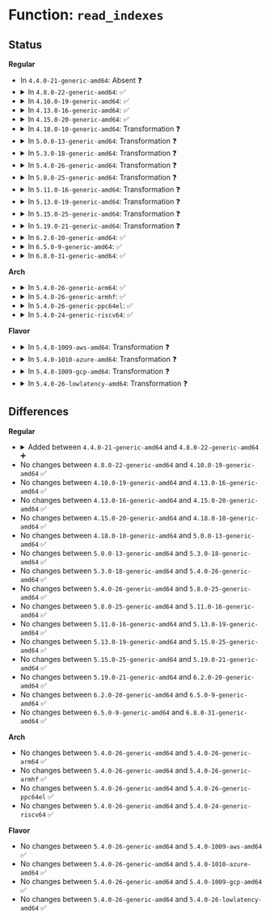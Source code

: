 # Function: <code>read_indexes</code>

## Status
<b>Regular</b>
<ul>
<li>
In <code>4.4.0-21-generic-amd64</code>: Absent ❓
</li>
<li>
<details>
<summary>In <code>4.8.0-22-generic-amd64</code>: ✅</summary>

```c
long long int read_indexes(struct super_block * sb, int n, u64 * start_block, int * offset)
```

```json
{
  "name": "read_indexes",
  "collision_type": "Unique Static",
  "inline_type": "No",
  "funcs": [
    {
      "addr": 18446744071582130800,
      "name": "read_indexes",
      "external": false,
      "loc": "fs/squashfs/file.c:173",
      "file": "fs/squashfs/file.c",
      "inline": "seen, unknown",
      "caller_inline": [],
      "caller_func": [
        "fs/squashfs/file.c:squashfs_readpage",
        "fs/squashfs/file.c:squashfs_readpage"
      ]
    }
  ],
  "symbols": [
    {
      "addr": 18446744071582130800,
      "name": "read_indexes",
      "section": ".text",
      "bind": "STB_LOCAL",
      "size": 256
    }
  ]
}
```
</details>
</li>
<li>
<details>
<summary>In <code>4.10.0-19-generic-amd64</code>: ✅</summary>

```c
long long int read_indexes(struct super_block * sb, int n, u64 * start_block, int * offset)
```

```json
{
  "name": "read_indexes",
  "collision_type": "Unique Static",
  "inline_type": "No",
  "funcs": [
    {
      "addr": 18446744071582220544,
      "name": "read_indexes",
      "external": false,
      "loc": "fs/squashfs/file.c:173",
      "file": "fs/squashfs/file.c",
      "inline": "seen, unknown",
      "caller_inline": [],
      "caller_func": [
        "fs/squashfs/file.c:squashfs_readpage",
        "fs/squashfs/file.c:squashfs_readpage"
      ]
    }
  ],
  "symbols": [
    {
      "addr": 18446744071582220544,
      "name": "read_indexes",
      "section": ".text",
      "bind": "STB_LOCAL",
      "size": 256
    }
  ]
}
```
</details>
</li>
<li>
<details>
<summary>In <code>4.13.0-16-generic-amd64</code>: ✅</summary>

```c
long long int read_indexes(struct super_block * sb, int n, u64 * start_block, int * offset)
```

```json
{
  "name": "read_indexes",
  "collision_type": "Unique Static",
  "inline_type": "No",
  "funcs": [
    {
      "addr": 18446744071582305808,
      "name": "read_indexes",
      "external": false,
      "loc": "fs/squashfs/file.c:173",
      "file": "fs/squashfs/file.c",
      "inline": "seen, unknown",
      "caller_inline": [],
      "caller_func": [
        "fs/squashfs/file.c:squashfs_readpage",
        "fs/squashfs/file.c:squashfs_readpage"
      ]
    }
  ],
  "symbols": [
    {
      "addr": 18446744071582305808,
      "name": "read_indexes",
      "section": ".text",
      "bind": "STB_LOCAL",
      "size": 247
    }
  ]
}
```
</details>
</li>
<li>
<details>
<summary>In <code>4.15.0-20-generic-amd64</code>: ✅</summary>

```c
long long int read_indexes(struct super_block * sb, int n, u64 * start_block, int * offset)
```

```json
{
  "name": "read_indexes",
  "collision_type": "Unique Static",
  "inline_type": "No",
  "funcs": [
    {
      "addr": 18446744071582454928,
      "name": "read_indexes",
      "external": false,
      "loc": "fs/squashfs/file.c:173",
      "file": "fs/squashfs/file.c",
      "inline": "seen, unknown",
      "caller_inline": [],
      "caller_func": [
        "fs/squashfs/file.c:squashfs_readpage",
        "fs/squashfs/file.c:squashfs_readpage"
      ]
    }
  ],
  "symbols": [
    {
      "addr": 18446744071582454928,
      "name": "read_indexes",
      "section": ".text",
      "bind": "STB_LOCAL",
      "size": 247
    }
  ]
}
```
</details>
</li>
<li>
<details>
<summary>In <code>4.18.0-10-generic-amd64</code>: Transformation ❓</summary>

```c
long long int read_indexes(struct super_block * sb, int n, u64 * start_block, int * offset)
```

```json
{
  "name": "read_indexes",
  "collision_type": "Unique Static",
  "inline_type": "No",
  "funcs": [
    {
      "addr": 0,
      "name": "read_indexes",
      "external": false,
      "loc": "fs/squashfs/file.c:173",
      "file": "fs/squashfs/file.c",
      "inline": "seen, unknown",
      "caller_inline": [],
      "caller_func": [
        "fs/squashfs/file.c:squashfs_readpage",
        "fs/squashfs/file.c:squashfs_readpage"
      ]
    }
  ],
  "symbols": [
    {
      "addr": 18446744071582645584,
      "name": "read_indexes",
      "section": ".text",
      "bind": "STB_LOCAL",
      "size": 238
    },
    {
      "addr": 18446744071582648523,
      "name": "read_indexes.cold.11",
      "section": ".text",
      "bind": "STB_LOCAL",
      "size": 59
    }
  ]
}
```
</details>
</li>
<li>
<details>
<summary>In <code>5.0.0-13-generic-amd64</code>: Transformation ❓</summary>

```c
long long int read_indexes(struct super_block * sb, int n, u64 * start_block, int * offset)
```

```json
{
  "name": "read_indexes",
  "collision_type": "Unique Static",
  "inline_type": "No",
  "funcs": [
    {
      "addr": 0,
      "name": "read_indexes",
      "external": false,
      "loc": "fs/squashfs/file.c:173",
      "file": "fs/squashfs/file.c",
      "inline": "seen, unknown",
      "caller_inline": [],
      "caller_func": [
        "fs/squashfs/file.c:squashfs_readpage",
        "fs/squashfs/file.c:squashfs_readpage"
      ]
    }
  ],
  "symbols": [
    {
      "addr": 18446744071582747360,
      "name": "read_indexes",
      "section": ".text",
      "bind": "STB_LOCAL",
      "size": 238
    },
    {
      "addr": 18446744071582750285,
      "name": "read_indexes.cold.11",
      "section": ".text",
      "bind": "STB_LOCAL",
      "size": 59
    }
  ]
}
```
</details>
</li>
<li>
<details>
<summary>In <code>5.3.0-18-generic-amd64</code>: Transformation ❓</summary>

```c
long long int read_indexes(struct super_block * sb, int n, u64 * start_block, int * offset)
```

```json
{
  "name": "read_indexes",
  "collision_type": "Unique Static",
  "inline_type": "No",
  "funcs": [
    {
      "addr": 0,
      "name": "read_indexes",
      "external": false,
      "loc": "fs/squashfs/file.c:160",
      "file": "fs/squashfs/file.c",
      "inline": "seen, unknown",
      "caller_inline": [],
      "caller_func": [
        "fs/squashfs/file.c:squashfs_readpage"
      ]
    }
  ],
  "symbols": [
    {
      "addr": 18446744071582921472,
      "name": "read_indexes",
      "section": ".text",
      "bind": "STB_LOCAL",
      "size": 213
    },
    {
      "addr": 18446744071582924530,
      "name": "read_indexes.cold",
      "section": ".text",
      "bind": "STB_LOCAL",
      "size": 59
    }
  ]
}
```
</details>
</li>
<li>
<details>
<summary>In <code>5.4.0-26-generic-amd64</code>: Transformation ❓</summary>

```c
long long int read_indexes(struct super_block * sb, int n, u64 * start_block, int * offset)
```

```json
{
  "name": "read_indexes",
  "collision_type": "Unique Static",
  "inline_type": "No",
  "funcs": [
    {
      "addr": 0,
      "name": "read_indexes",
      "external": false,
      "loc": "fs/squashfs/file.c:160",
      "file": "fs/squashfs/file.c",
      "inline": "seen, unknown",
      "caller_inline": [],
      "caller_func": [
        "fs/squashfs/file.c:squashfs_readpage"
      ]
    }
  ],
  "symbols": [
    {
      "addr": 18446744071583028016,
      "name": "read_indexes",
      "section": ".text",
      "bind": "STB_LOCAL",
      "size": 213
    },
    {
      "addr": 18446744071583031107,
      "name": "read_indexes.cold",
      "section": ".text",
      "bind": "STB_LOCAL",
      "size": 59
    }
  ]
}
```
</details>
</li>
<li>
<details>
<summary>In <code>5.8.0-25-generic-amd64</code>: Transformation ❓</summary>

```c
long long int read_indexes(struct super_block * sb, int n, u64 * start_block, int * offset)
```

```json
{
  "name": "read_indexes",
  "collision_type": "Unique Static",
  "inline_type": "No",
  "funcs": [
    {
      "addr": 0,
      "name": "read_indexes",
      "external": false,
      "loc": "fs/squashfs/file.c:160",
      "file": "fs/squashfs/file.c",
      "inline": "seen, unknown",
      "caller_inline": [],
      "caller_func": []
    }
  ],
  "symbols": [
    {
      "addr": 18446744071583346144,
      "name": "read_indexes",
      "section": ".text",
      "bind": "STB_LOCAL",
      "size": 213
    },
    {
      "addr": 18446744071583348992,
      "name": "read_indexes.cold",
      "section": ".text",
      "bind": "STB_LOCAL",
      "size": 59
    }
  ]
}
```
</details>
</li>
<li>
<details>
<summary>In <code>5.11.0-16-generic-amd64</code>: Transformation ❓</summary>

```c
long long int read_indexes(struct super_block * sb, int n, u64 * start_block, int * offset)
```

```json
{
  "name": "read_indexes",
  "collision_type": "Unique Static",
  "inline_type": "No",
  "funcs": [
    {
      "addr": 0,
      "name": "read_indexes",
      "external": false,
      "loc": "fs/squashfs/file.c:160",
      "file": "fs/squashfs/file.c",
      "inline": "seen, unknown",
      "caller_inline": [],
      "caller_func": []
    }
  ],
  "symbols": [
    {
      "addr": 18446744071583462592,
      "name": "read_indexes",
      "section": ".text",
      "bind": "STB_LOCAL",
      "size": 213
    },
    {
      "addr": 18446744071591351378,
      "name": "read_indexes.cold",
      "section": ".text",
      "bind": "STB_LOCAL",
      "size": 59
    }
  ]
}
```
</details>
</li>
<li>
<details>
<summary>In <code>5.13.0-19-generic-amd64</code>: Transformation ❓</summary>

```c
long long int read_indexes(struct super_block * sb, int n, u64 * start_block, int * offset)
```

```json
{
  "name": "read_indexes",
  "collision_type": "Unique Static",
  "inline_type": "No",
  "funcs": [
    {
      "addr": 0,
      "name": "read_indexes",
      "external": false,
      "loc": "fs/squashfs/file.c:160",
      "file": "fs/squashfs/file.c",
      "inline": "seen, unknown",
      "caller_inline": [],
      "caller_func": [
        "fs/squashfs/file.c:squashfs_readpage"
      ]
    }
  ],
  "symbols": [
    {
      "addr": 18446744071583484576,
      "name": "read_indexes",
      "section": ".text",
      "bind": "STB_LOCAL",
      "size": 208
    },
    {
      "addr": 18446744071591294262,
      "name": "read_indexes.cold",
      "section": ".text",
      "bind": "STB_LOCAL",
      "size": 59
    }
  ]
}
```
</details>
</li>
<li>
<details>
<summary>In <code>5.15.0-25-generic-amd64</code>: Transformation ❓</summary>

```c
long long int read_indexes(struct super_block * sb, int n, u64 * start_block, int * offset)
```

```json
{
  "name": "read_indexes",
  "collision_type": "Unique Static",
  "inline_type": "No",
  "funcs": [
    {
      "addr": 0,
      "name": "read_indexes",
      "external": false,
      "loc": "fs/squashfs/file.c:160",
      "file": "fs/squashfs/file.c",
      "inline": "seen, unknown",
      "caller_inline": [],
      "caller_func": [
        "fs/squashfs/file.c:squashfs_readpage"
      ]
    }
  ],
  "symbols": [
    {
      "addr": 18446744071583839040,
      "name": "read_indexes",
      "section": ".text",
      "bind": "STB_LOCAL",
      "size": 208
    },
    {
      "addr": 18446744071592275843,
      "name": "read_indexes.cold",
      "section": ".text",
      "bind": "STB_LOCAL",
      "size": 59
    }
  ]
}
```
</details>
</li>
<li>
<details>
<summary>In <code>5.19.0-21-generic-amd64</code>: Transformation ❓</summary>

```c
long long int read_indexes(struct super_block * sb, int n, u64 * start_block, int * offset)
```

```json
{
  "name": "read_indexes",
  "collision_type": "Unique Static",
  "inline_type": "No",
  "funcs": [
    {
      "addr": 0,
      "name": "read_indexes",
      "external": false,
      "loc": "fs/squashfs/file.c:160",
      "file": "fs/squashfs/file.c",
      "inline": "seen, unknown",
      "caller_inline": [],
      "caller_func": [
        "fs/squashfs/file.c:squashfs_read_folio"
      ]
    }
  ],
  "symbols": [
    {
      "addr": 18446744071584407280,
      "name": "read_indexes",
      "section": ".text",
      "bind": "STB_LOCAL",
      "size": 223
    },
    {
      "addr": 18446744071594057683,
      "name": "read_indexes.cold",
      "section": ".text",
      "bind": "STB_LOCAL",
      "size": 59
    }
  ]
}
```
</details>
</li>
<li>
<details>
<summary>In <code>6.2.0-20-generic-amd64</code>: ✅</summary>

```c
long long int read_indexes(struct super_block * sb, int n, u64 * start_block, int * offset)
```

```json
{
  "name": "read_indexes",
  "collision_type": "Unique Static",
  "inline_type": "No",
  "funcs": [
    {
      "addr": 18446744071585063392,
      "name": "read_indexes",
      "external": false,
      "loc": "fs/squashfs/file.c:161",
      "file": "fs/squashfs/file.c",
      "inline": "seen, unknown",
      "caller_inline": [],
      "caller_func": [
        "fs/squashfs/file.c:read_blocklist",
        "fs/squashfs/file.c:fill_meta_index"
      ]
    }
  ],
  "symbols": [
    {
      "addr": 18446744071585063392,
      "name": "read_indexes",
      "section": ".text",
      "bind": "STB_LOCAL",
      "size": 264
    }
  ]
}
```
</details>
</li>
<li>
<details>
<summary>In <code>6.5.0-9-generic-amd64</code>: ✅</summary>

```c
long long int read_indexes(struct super_block * sb, int n, u64 * start_block, int * offset)
```

```json
{
  "name": "read_indexes",
  "collision_type": "Unique Static",
  "inline_type": "No",
  "funcs": [
    {
      "addr": 18446744071585292640,
      "name": "read_indexes",
      "external": false,
      "loc": "fs/squashfs/file.c:161",
      "file": "fs/squashfs/file.c",
      "inline": "seen, unknown",
      "caller_inline": [],
      "caller_func": [
        "fs/squashfs/file.c:read_blocklist",
        "fs/squashfs/file.c:fill_meta_index"
      ]
    }
  ],
  "symbols": [
    {
      "addr": 18446744071585292640,
      "name": "read_indexes",
      "section": ".text",
      "bind": "STB_LOCAL",
      "size": 264
    }
  ]
}
```
</details>
</li>
<li>
<details>
<summary>In <code>6.8.0-31-generic-amd64</code>: ✅</summary>

```c
long long int read_indexes(struct super_block * sb, int n, u64 * start_block, int * offset)
```

```json
{
  "name": "read_indexes",
  "collision_type": "Unique Static",
  "inline_type": "No",
  "funcs": [
    {
      "addr": 18446744071585526432,
      "name": "read_indexes",
      "external": false,
      "loc": "fs/squashfs/file.c:161",
      "file": "fs/squashfs/file.c",
      "inline": "seen, unknown",
      "caller_inline": [],
      "caller_func": [
        "fs/squashfs/file.c:read_blocklist",
        "fs/squashfs/file.c:fill_meta_index"
      ]
    }
  ],
  "symbols": [
    {
      "addr": 18446744071585526432,
      "name": "read_indexes",
      "section": ".text",
      "bind": "STB_LOCAL",
      "size": 311
    }
  ]
}
```
</details>
</li>
</ul>
<b>Arch</b>
<ul>
<li>
<details>
<summary>In <code>5.4.0-26-generic-arm64</code>: ✅</summary>

```c
long long int read_indexes(struct super_block * sb, int n, u64 * start_block, int * offset)
```

```json
{
  "name": "read_indexes",
  "collision_type": "Unique Static",
  "inline_type": "No",
  "funcs": [
    {
      "addr": 18446603336494723968,
      "name": "read_indexes",
      "external": false,
      "loc": "fs/squashfs/file.c:160",
      "file": "fs/squashfs/file.c",
      "inline": "seen, unknown",
      "caller_inline": [],
      "caller_func": [
        "fs/squashfs/file.c:squashfs_readpage"
      ]
    }
  ],
  "symbols": [
    {
      "addr": 18446603336494723968,
      "name": "read_indexes",
      "section": ".text",
      "bind": "STB_LOCAL",
      "size": 268
    }
  ]
}
```
</details>
</li>
<li>
<details>
<summary>In <code>5.4.0-26-generic-armhf</code>: ✅</summary>

```c
long long int read_indexes(struct super_block * sb, int n, u64 * start_block, int * offset)
```

```json
{
  "name": "read_indexes",
  "collision_type": "Unique Static",
  "inline_type": "No",
  "funcs": [
    {
      "addr": 3228158516,
      "name": "read_indexes",
      "external": false,
      "loc": "fs/squashfs/file.c:160",
      "file": "fs/squashfs/file.c",
      "inline": "seen, unknown",
      "caller_inline": [],
      "caller_func": [
        "fs/squashfs/file.c:squashfs_readpage"
      ]
    }
  ],
  "symbols": [
    {
      "addr": 3228158516,
      "name": "read_indexes",
      "section": ".text",
      "bind": "STB_LOCAL",
      "size": 328
    }
  ]
}
```
</details>
</li>
<li>
<details>
<summary>In <code>5.4.0-26-generic-ppc64el</code>: ✅</summary>

```c
long long int read_indexes(struct super_block * sb, int n, u64 * start_block, int * offset)
```

```json
{
  "name": "read_indexes",
  "collision_type": "Unique Static",
  "inline_type": "No",
  "funcs": [
    {
      "addr": 13835058055288545904,
      "name": "read_indexes",
      "external": false,
      "loc": "fs/squashfs/file.c:160",
      "file": "fs/squashfs/file.c",
      "inline": "seen, unknown",
      "caller_inline": [],
      "caller_func": [
        "fs/squashfs/file.c:squashfs_readpage"
      ]
    }
  ],
  "symbols": [
    {
      "addr": 13835058055288545904,
      "name": "read_indexes",
      "section": ".text",
      "bind": "STB_LOCAL",
      "size": 472
    }
  ]
}
```
</details>
</li>
<li>
<details>
<summary>In <code>5.4.0-24-generic-riscv64</code>: ✅</summary>

```c
long long int read_indexes(struct super_block * sb, int n, u64 * start_block, int * offset)
```

```json
{
  "name": "read_indexes",
  "collision_type": "Unique Static",
  "inline_type": "No",
  "funcs": [
    {
      "addr": 18446743936274071824,
      "name": "read_indexes",
      "external": false,
      "loc": "fs/squashfs/file.c:160",
      "file": "fs/squashfs/file.c",
      "inline": "seen, unknown",
      "caller_inline": [],
      "caller_func": [
        "fs/squashfs/file.c:squashfs_readpage"
      ]
    }
  ],
  "symbols": [
    {
      "addr": 18446743936274071824,
      "name": "read_indexes",
      "section": ".text",
      "bind": "STB_LOCAL",
      "size": 256
    }
  ]
}
```
</details>
</li>
</ul>
<b>Flavor</b>
<ul>
<li>
<details>
<summary>In <code>5.4.0-1009-aws-amd64</code>: Transformation ❓</summary>

```c
long long int read_indexes(struct super_block * sb, int n, u64 * start_block, int * offset)
```

```json
{
  "name": "read_indexes",
  "collision_type": "Unique Static",
  "inline_type": "No",
  "funcs": [
    {
      "addr": 0,
      "name": "read_indexes",
      "external": false,
      "loc": "fs/squashfs/file.c:160",
      "file": "fs/squashfs/file.c",
      "inline": "seen, unknown",
      "caller_inline": [],
      "caller_func": [
        "fs/squashfs/file.c:squashfs_readpage"
      ]
    }
  ],
  "symbols": [
    {
      "addr": 18446744071582996752,
      "name": "read_indexes",
      "section": ".text",
      "bind": "STB_LOCAL",
      "size": 213
    },
    {
      "addr": 18446744071582999843,
      "name": "read_indexes.cold",
      "section": ".text",
      "bind": "STB_LOCAL",
      "size": 59
    }
  ]
}
```
</details>
</li>
<li>
<details>
<summary>In <code>5.4.0-1010-azure-amd64</code>: Transformation ❓</summary>

```c
long long int read_indexes(struct super_block * sb, int n, u64 * start_block, int * offset)
```

```json
{
  "name": "read_indexes",
  "collision_type": "Unique Static",
  "inline_type": "No",
  "funcs": [
    {
      "addr": 0,
      "name": "read_indexes",
      "external": false,
      "loc": "fs/squashfs/file.c:160",
      "file": "fs/squashfs/file.c",
      "inline": "seen, unknown",
      "caller_inline": [],
      "caller_func": [
        "fs/squashfs/file.c:squashfs_readpage"
      ]
    }
  ],
  "symbols": [
    {
      "addr": 18446744071582933904,
      "name": "read_indexes",
      "section": ".text",
      "bind": "STB_LOCAL",
      "size": 213
    },
    {
      "addr": 18446744071582936995,
      "name": "read_indexes.cold",
      "section": ".text",
      "bind": "STB_LOCAL",
      "size": 59
    }
  ]
}
```
</details>
</li>
<li>
<details>
<summary>In <code>5.4.0-1009-gcp-amd64</code>: Transformation ❓</summary>

```c
long long int read_indexes(struct super_block * sb, int n, u64 * start_block, int * offset)
```

```json
{
  "name": "read_indexes",
  "collision_type": "Unique Static",
  "inline_type": "No",
  "funcs": [
    {
      "addr": 0,
      "name": "read_indexes",
      "external": false,
      "loc": "fs/squashfs/file.c:160",
      "file": "fs/squashfs/file.c",
      "inline": "seen, unknown",
      "caller_inline": [],
      "caller_func": [
        "fs/squashfs/file.c:squashfs_readpage"
      ]
    }
  ],
  "symbols": [
    {
      "addr": 18446744071582985360,
      "name": "read_indexes",
      "section": ".text",
      "bind": "STB_LOCAL",
      "size": 213
    },
    {
      "addr": 18446744071582988451,
      "name": "read_indexes.cold",
      "section": ".text",
      "bind": "STB_LOCAL",
      "size": 59
    }
  ]
}
```
</details>
</li>
<li>
<details>
<summary>In <code>5.4.0-26-lowlatency-amd64</code>: Transformation ❓</summary>

```c
long long int read_indexes(struct super_block * sb, int n, u64 * start_block, int * offset)
```

```json
{
  "name": "read_indexes",
  "collision_type": "Unique Static",
  "inline_type": "No",
  "funcs": [
    {
      "addr": 0,
      "name": "read_indexes",
      "external": false,
      "loc": "fs/squashfs/file.c:160",
      "file": "fs/squashfs/file.c",
      "inline": "seen, unknown",
      "caller_inline": [],
      "caller_func": [
        "fs/squashfs/file.c:squashfs_readpage"
      ]
    }
  ],
  "symbols": [
    {
      "addr": 18446744071583074432,
      "name": "read_indexes",
      "section": ".text",
      "bind": "STB_LOCAL",
      "size": 213
    },
    {
      "addr": 18446744071583077585,
      "name": "read_indexes.cold",
      "section": ".text",
      "bind": "STB_LOCAL",
      "size": 59
    }
  ]
}
```
</details>
</li>
</ul>

## Differences
<b>Regular</b>
<ul>
<li>
<details>
<summary>Added between <code>4.4.0-21-generic-amd64</code> and <code>4.8.0-22-generic-amd64</code> ➕</summary>

```c
long long int read_indexes(struct super_block * sb, int n, u64 * start_block, int * offset)
```
</details>
</li>
<li>
No changes between <code>4.8.0-22-generic-amd64</code> and <code>4.10.0-19-generic-amd64</code> ✅
</li>
<li>
No changes between <code>4.10.0-19-generic-amd64</code> and <code>4.13.0-16-generic-amd64</code> ✅
</li>
<li>
No changes between <code>4.13.0-16-generic-amd64</code> and <code>4.15.0-20-generic-amd64</code> ✅
</li>
<li>
No changes between <code>4.15.0-20-generic-amd64</code> and <code>4.18.0-10-generic-amd64</code> ✅
</li>
<li>
No changes between <code>4.18.0-10-generic-amd64</code> and <code>5.0.0-13-generic-amd64</code> ✅
</li>
<li>
No changes between <code>5.0.0-13-generic-amd64</code> and <code>5.3.0-18-generic-amd64</code> ✅
</li>
<li>
No changes between <code>5.3.0-18-generic-amd64</code> and <code>5.4.0-26-generic-amd64</code> ✅
</li>
<li>
No changes between <code>5.4.0-26-generic-amd64</code> and <code>5.8.0-25-generic-amd64</code> ✅
</li>
<li>
No changes between <code>5.8.0-25-generic-amd64</code> and <code>5.11.0-16-generic-amd64</code> ✅
</li>
<li>
No changes between <code>5.11.0-16-generic-amd64</code> and <code>5.13.0-19-generic-amd64</code> ✅
</li>
<li>
No changes between <code>5.13.0-19-generic-amd64</code> and <code>5.15.0-25-generic-amd64</code> ✅
</li>
<li>
No changes between <code>5.15.0-25-generic-amd64</code> and <code>5.19.0-21-generic-amd64</code> ✅
</li>
<li>
No changes between <code>5.19.0-21-generic-amd64</code> and <code>6.2.0-20-generic-amd64</code> ✅
</li>
<li>
No changes between <code>6.2.0-20-generic-amd64</code> and <code>6.5.0-9-generic-amd64</code> ✅
</li>
<li>
No changes between <code>6.5.0-9-generic-amd64</code> and <code>6.8.0-31-generic-amd64</code> ✅
</li>
</ul>
<b>Arch</b>
<ul>
<li>
No changes between <code>5.4.0-26-generic-amd64</code> and <code>5.4.0-26-generic-arm64</code> ✅
</li>
<li>
No changes between <code>5.4.0-26-generic-amd64</code> and <code>5.4.0-26-generic-armhf</code> ✅
</li>
<li>
No changes between <code>5.4.0-26-generic-amd64</code> and <code>5.4.0-26-generic-ppc64el</code> ✅
</li>
<li>
No changes between <code>5.4.0-26-generic-amd64</code> and <code>5.4.0-24-generic-riscv64</code> ✅
</li>
</ul>
<b>Flavor</b>
<ul>
<li>
No changes between <code>5.4.0-26-generic-amd64</code> and <code>5.4.0-1009-aws-amd64</code> ✅
</li>
<li>
No changes between <code>5.4.0-26-generic-amd64</code> and <code>5.4.0-1010-azure-amd64</code> ✅
</li>
<li>
No changes between <code>5.4.0-26-generic-amd64</code> and <code>5.4.0-1009-gcp-amd64</code> ✅
</li>
<li>
No changes between <code>5.4.0-26-generic-amd64</code> and <code>5.4.0-26-lowlatency-amd64</code> ✅
</li>
</ul>
